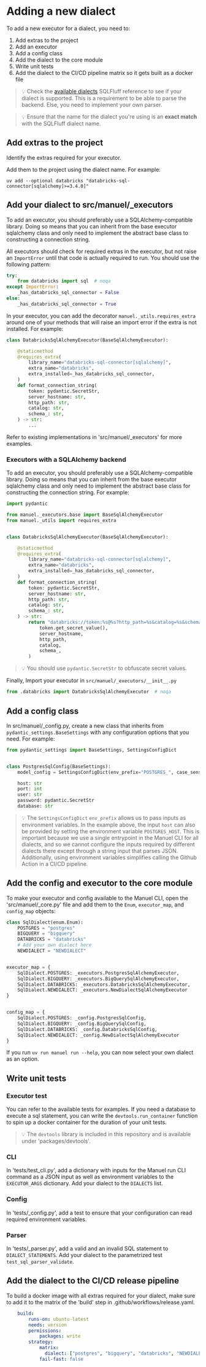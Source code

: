 # Adding a new dialect

To add a new executor for a dialect, you need to:

1. Add extras to the project
1. Add an executor
1. Add a config class
1. Add the dialect to the core module
1. Write unit tests
1. Add the dialect to the CI/CD pipeline matrix so it gets built as a docker file

> 💡 Check the [available dialects](https://docs.sqlfluff.com/en/stable/reference/dialects.html) SQLFluff reference to see if your dialect is supported. This is a requirement to be able to parse the backend. Else, you need to implement your own parser.

> 💡 Ensure that the name for the dialect you're using is an **exact match** with the SQLFluff dialect name.

## Add extras to the project

Identify the extras required for your executor.

Add them to the project using the dialect name. For example:

```shell
uv add --optional databricks "databricks-sql-connector[sqlalchemy]>=3.4.0]"
```

## Add your dialect to src/manuel/_executors

To add an executor, you should preferably use a SQLAlchemy-compatible library. Doing so means that you can inherit from the base executor sqlalchemy class and only need to implement the abstract base class to constructing a connection string.

All executors should check for required extras in the executor, but not raise an `ImportError` until that code is actually required to run. You should use the following pattern:

```python
try:
    from databricks import sql  # noqa
except ImportError:
    _has_databricks_sql_connector = False
else:
    _has_databricks_sql_connector = True
```

In your executor, you can add the decorator `manuel._utils.requires_extra` around one of your methods that will raise an import error if the extra is not installed. For example:

```python
class DatabricksSqlAlchemyExecutor(BaseSqlAlchemyExecutor):

    @staticmethod
    @requires_extra(
        library_name="databricks-sql-connector[sqlalchemy]",
        extra_name="databricks",
        extra_installed=_has_databricks_sql_connector,
    )
    def format_connection_string(
        token: pydantic.SecretStr,
        server_hostname: str,
        http_path: str,
        catalog: str,
        schema_: str,
    ) -> str:
        ...
```

Refer to existing implementations in 'src/manuel/_executors' for more examples.

### Executors with a SQLAlchemy backend

To add an executor, you should preferably use a SQLAlchemy-compatible library. Doing so means that you can inherit from the base executor sqlalchemy class and only need to implement the abstract base class for constructing the connection string. For example:

```python
import pydantic

from manuel._executors.base import BaseSqlAlchemyExecutor
from manuel._utils import requires_extra


class DatabricksSqlAlchemyExecutor(BaseSqlAlchemyExecutor):

    @staticmethod
    @requires_extra(
        library_name="databricks-sql-connector[sqlalchemy]",
        extra_name="databricks",
        extra_installed=_has_databricks_sql_connector,
    )
    def format_connection_string(
        token: pydantic.SecretStr,
        server_hostname: str,
        http_path: str,
        catalog: str,
        schema_: str,
    ) -> str:
        return "databricks://token:%s@%s?http_path=%s&catalog=%s&schema=%s" % (
            token.get_secret_value(),
            server_hostname,
            http_path,
            catalog,
            schema_,
        )
```

> 💡 You should use `pydantic.SecretStr` to obfuscate secret values.

Finally, Import your executor in `src/manuel/_executors/__init__.py`

```python
from .databricks import DatabricksSqlAlchemyExecutor  # noqa
```

## Add a config class

In src/manuel/_config.py, create a new class that inherits from `pydantic_settings.BaseSettings` with any configuration options that you need. For example:

```python
from pydantic_settings import BaseSettings, SettingsConfigDict


class PostgresSqlConfig(BaseSettings):
    model_config = SettingsConfigDict(env_prefix="POSTGRES_", case_sensitive=False)

    host: str
    port: int
    user: str
    password: pydantic.SecretStr
    database: str
```

> 💡 The `SettingsConfigDict` `env_prefix` allows us to pass inputs as environment variables. In the example above, the input `host` can also be provided by setting the environment variable `POSTGRES_HOST`. This is important because we use a single entrypoint in the Manuel CLI for all dialects, and so we cannot configure the inputs required by different dialects there except through a string input that parses JSON. Additionally, using environment variables simplifies calling the Github Action in a CI/CD pipeline.

## Add the config and executor to the core module

To make your executor and config available to the Manuel CLI, open the 'src/manuel/_core.py' file and add them to the `Enum`, `executor_map`, and `config_map` objects:

```python
class SqlDialect(enum.Enum):
    POSTGRES = "postgres"
    BIGQUERY = "bigquery"
    DATABRICKS = "databricks"
    # Add your own dialect here
    NEWDIALECT = "NEWDIALECT"


executor_map = {
    SqlDialect.POSTGRES: _executors.PostgresSqlAlchemyExecutor,
    SqlDialect.BIGQUERY: _executors.BigQuerySqlAlchemyExecutor,
    SqlDialect.DATABRICKS: _executors.DatabricksSqlAlchemyExecutor,
    SqlDialect.NEWDIALECT: _executors.NewDialectSqlAlchemyExecutor
}


config_map = {
    SqlDialect.POSTGRES: _config.PostgresSqlConfig,
    SqlDialect.BIGQUERY: _config.BigQuerySqlConfig,
    SqlDialect.DATABRICKS: _config.DatabricksSqlConfig,
    SqlDialect.NEWDIALECT: _config.NewDialectSqlAlchemyExecutor
}
```

If you run `uv run manuel run --help`, you can now select your own dialect as an option.

## Write unit tests

### Executor test

You can refer to the available tests for examples. If you need a database to execute a sql statement, you can write the `devtools.run_container` function to spin up a docker container for the duration of your unit tests.

> 💡 The `devtools` library is included in this repository and is available under 'packages/devtools'.

### CLI

In 'tests/test_cli.py', add a dictionary with inputs for the Manuel run CLI command as a JSON input as well as environment variables to the `EXECUTOR_ARGS` dictionary. Add your dialect to the `DIALECTS` list.

### Config

In 'tests/_config.py', add a test to ensure that your configuration can read required environment variables.

### Parser

In 'tests/_parser.py', add a valid and an invalid SQL statement to `DIALECT_STATEMENTS`. Add your dialect to the parametrized test `test_sql_parser_validate`.

## Add the dialect to the CI/CD release pipeline

To build a docker image with all extras required for your dialect, make sure to add it to the matrix of the 'build' step in .github/workflows/release.yaml.

```yaml
    build:
        runs-on: ubuntu-latest
        needs: version
        permissions:
            packages: write
        strategy:
            matrix:
              dialect: ["postgres", "bigquery", "databricks", "NEWDIALECT"]
            fail-fast: false
```
